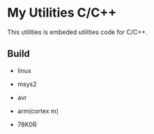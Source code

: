 # My Utilities C/C++

This utilities is embeded utilities code for C/C++.

## Build

* linux

* msys2

* avr

* arm(cortex m)

* 78K0R

